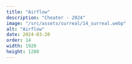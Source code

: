 ```yaml
---
title: "Airflow"
description: "Cheater - 2024"
image: "/src/assets/surreal/14_surreal.webp"
alt: "Airflow"
date: 2024-03-20
order: 14
width: 1920
height: 1280
---
```

